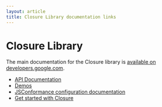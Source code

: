 ```yaml
---
layout: article
title: Closure Library documentation links
---
```


<!-- Documentation licensed under CC BY 4.0 -->
<!-- License available at https://creativecommons.org/licenses/by/4.0/ -->

# Closure Library

The main documentation for the Closure library is [available on developers.google.com](https://developers.google.com/closure/library/).

* [API Documentation](https://google.github.io/closure-library/api/)
* [Demos](source/closure/goog/demos/)
* [JSConformance configuration documentation](develop/conformance_rules)
* [Get started with Closure](develop/get-started)
